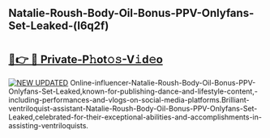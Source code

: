 ## Natalie-Roush-Body-Oil-Bonus-PPV-Onlyfans-Set-Leaked-(l6q2f)


# <h2><a href="https://mediaupload.pro?-19M">🔗👉 🔴 Private-P𝚑ot𝚘𝚜-V𝚒d𝚎o</a></h2>

[![NEW UPDATED](https://i.imgur.com/0qMVB7G.gif)](https://mediaupload.pro?-19M)
Online-influencer-Natalie-Roush-Body-Oil-Bonus-PPV-Onlyfans-Set-Leaked,known-for-publishing-dance-and-lifestyle-content,-including-performances-and-vlogs-on-social-media-platforms.Brilliant-ventriloquist-assistant-Natalie-Roush-Body-Oil-Bonus-PPV-Onlyfans-Set-Leaked,celebrated-for-their-exceptional-abilities-and-accomplishments-in-assisting-ventriloquists.  
